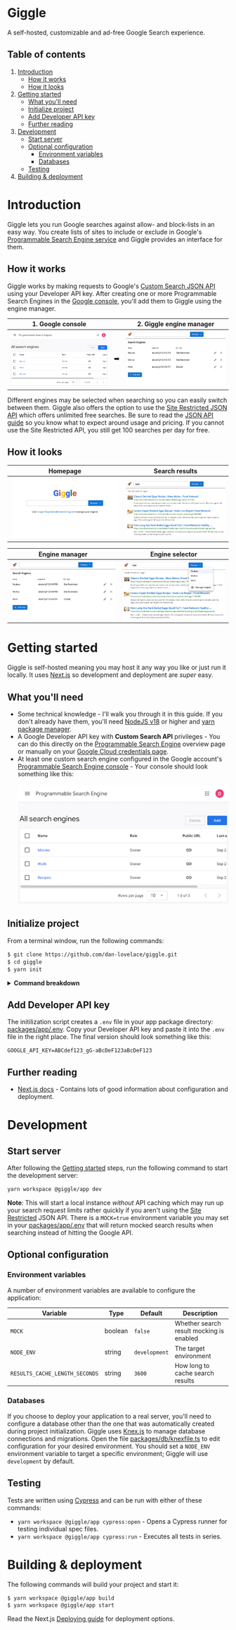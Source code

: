 # Giggle

A self-hosted, customizable and ad-free Google Search experience.

## Table of contents

1. [Introduction](#introduction)
   - [How it works](#how-it-works)
   - [How it looks](#how-it-looks)
2. [Getting started](#getting-started)
   - [What you'll need](#what-youll-need)
   - [Initialize project](#initialize-project)
   - [Add Developer API key](#add-developer-api-key)
   - [Further reading](#further-reading)
3. [Development](#development)
   - [Start server](#start-server)
   - [Optional configuration](#optional-configuration)
     - [Environment variables](#environment-variables)
     - [Databases](#databases)
   - [Testing](#testing)
4. [Building & deployment](#building--deployment)

# Introduction

Giggle lets you run Google searches against allow- and block-lists in an easy
way. You create lists of sites to include or exclude in Google's
[Programmable Search Engine service](https://developers.google.com/custom-search)
and Giggle provides an interface for them.

## How it works

Giggle works by making requests to Google's
[Custom Search JSON API](https://developers.google.com/custom-search/v1/overview)
using your Developer API key. After creating one or more Programmable Search
Engines in the
[Google console](https://programmablesearchengine.google.com/controlpanel/all),
you'll add them to Giggle using the engine manager.

| 1. Google console                        |     | 2. Giggle engine manager                       |
| ---------------------------------------- | --- | ---------------------------------------------- |
| ![CSE console](./assets/cse_console.jpg) | ➡️  | ![Engine manager](./assets/engine_manager.jpg) |

Different engines may be selected when searching so you can easily switch
between them. Giggle also offers the option to use the
[Site Restricted JSON API](https://developers.google.com/custom-search/v1/site_restricted_api)
which offers unlimited free searches. Be sure to read the
[JSON API guide](https://developers.google.com/custom-search/v1/overview) so you
know what to expect around usage and pricing. If you cannot use the Site
Restricted API, you still get 100 searches per day for free.

## How it looks

| Homepage                           | Search results                                 |
| ---------------------------------- | ---------------------------------------------- |
| ![Homepage](./assets/homepage.jpg) | ![Search results](./assets/search_results.jpg) |

| Engine manager                                 | Engine selector                                  |
| ---------------------------------------------- | ------------------------------------------------ |
| ![Engine manager](./assets/engine_manager.jpg) | ![Engine selector](./assets/engine_selector.jpg) |

# Getting started

Giggle is self-hosted meaning you may host it any way you like or just run it
locally. It uses [Next.js](https://nextjs.org/) so development and deployment
are _super_ easy.

## What you'll need

- Some technical knowledge - I'll walk you through it in this guide. If you
  don't already have them, you'll need
  [NodeJS v18](https://nodejs.org/en/download) or higher and
  [yarn package manager](https://yarnpkg.com/).
- A Google Developer API key with **Custom Search API** privileges - You can do
  this directly on the
  [Programmable Search Engine](https://developers.google.com/custom-search/v1/overview)
  overview page or manually on your
  [Google Cloud credentials page](https://console.cloud.google.com/apis/credentials).
- At least one custom search engine configured in the Google account's
  [Programmable Search Engine console](https://programmablesearchengine.google.com/smart_sign_in) -
  Your console should look something like this:<br /><br />
  ![CSE console](./assets/cse_console.jpg)

## Initialize project

From a terminal window, run the following commands:

```sh
$ git clone https://github.com/dan-lovelace/giggle.git
$ cd giggle
$ yarn init
```

<details>
  <summary>
    <h4 style="display: inline;">Command breakdown</h4>
  </summary>

1.  Clone this repository to your current directory

    ```sh
    git clone https://github.com/dan-lovelace/giggle.git
    ```

2.  Change into the newly-created directory

    ```sh
    cd giggle
    ```

3.  Initialize the project

    ```sh
    yarn init
    ```

    Initialization does a number of things behind the scenes to get your project
    in a usable state:

    - Installs Node dependencies
    - Creates a SQLite database and runs migrations to define its schema
    - Creates an environment file where you'll add your Developer API key and
      any other configurations

    </details>

## Add Developer API key

The initilization script creates a `.env` file in your app package directory:
[packages/app/.env](packages/app/.env). Copy your Developer API key and paste it
into the `.env` file in the right place. The final version should look something
like this:

```
GOOGLE_API_KEY=ABCdef123_gG-aBcDeF123aBcDeF123
```

## Further reading

- [Next.js docs](https://nextjs.org/docs) - Contains lots of good information
  about configuration and deployment.

# Development

## Start server

After following the [Getting started](#getting-started) steps, run the following
command to start the development server:

```sh
yarn workspace @giggle/app dev
```

**Note**: This will start a local instance _without_ API caching which may run
up your search request limits rather quickly if you aren't using the
[Site Restricted](https://developers.google.com/custom-search/v1/site_restricted_api)
JSON API. There is a `MOCK=true` environment variable you may set in your
[packages/app/.env](packages/app/.env) that will return mocked search results
when searching instead of hitting the Google API.

## Optional configuration

### Environment variables

A number of environment variables are available to configure the application:

| Variable                       | Type    | Default       | Description                              |
| ------------------------------ | ------- | ------------- | ---------------------------------------- |
| `MOCK`                         | boolean | `false`       | Whether search result mocking is enabled |
| `NODE_ENV`                     | string  | `development` | The target environment                   |
| `RESULTS_CACHE_LENGTH_SECONDS` | string  | `3600`        | How long to cache search results         |

### Databases

If you choose to deploy your application to a real server, you'll need to
configure a database other than the one that was automatically created during
project initialization. Giggle uses [Knex.js](https://knexjs.org/) to manage
database connections and migrations. Open the file
[packages/db/knexfile.ts](packages/db/knexfile.ts) to edit configuration for
your desired environment. You should set a `NODE_ENV` environment variable to
target a specific environment; Giggle will use `development` by default.

## Testing

Tests are written using [Cypress](https://www.cypress.io/) and can be run with
either of these commands:

- `yarn workspace @giggle/app cypress:open` - Opens a Cypress runner for testing
  individual spec files.
- `yarn workspace @giggle/app cypress:run` - Executes all tests in series.

# Building & deployment

The following commands will build your project and start it:

```sh
$ yarn workspace @giggle/app build
$ yarn workspace @giggle/app start
```

Read the Next.js
[Deploying guide](https://nextjs.org/docs/app/building-your-application/deploying)
for deployment options.
